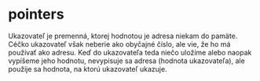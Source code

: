 # pointers
Ukazovateľ je premenná, ktorej hodnotou je adresa niekam do pamäte. Céčko ukazovateľ však neberie ako obyčajné číslo, ale vie, že ho má používať ako adresu. Keď do ukazovateľa teda niečo uložíme alebo naopak vypíšeme jeho hodnotu, nevypisuje sa adresa (hodnota ukazovateľa), ale použije sa hodnota, na ktorú ukazovateľ ukazuje.
